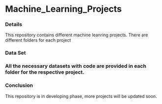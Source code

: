 # Machine_Learning_Projects
<h3>Details</h3>
This repository contains different machine leanring projects. There are different folders for each project
<h3>Data Set<h3>
All the necessary datasets with code are provided in each folder for the respective project.
<h3>Conclusion</h3>
This repository is in developing phase, more projects will be updated soon. 
